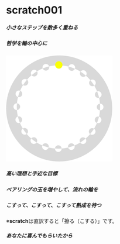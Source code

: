 # scratch001
##### 小さなステップを数多く重ねる
##### 哲学を輪の中心に

![哲学](https://raw.githubusercontent.com/yuasys/scratch001/560d8b798695c8d5e09357fc44b04878be9644c8/images/Tetsugaku.svg)

##### 高い理想と手近な目標
##### ベアリングの玉を増やして、流れの輪を
##### こすって、こすって、こすって熟成を待つ

※<b>scratch</b>は直訳すると「擦る（こする）」です。
##### あなたに喜んでもらいたから
